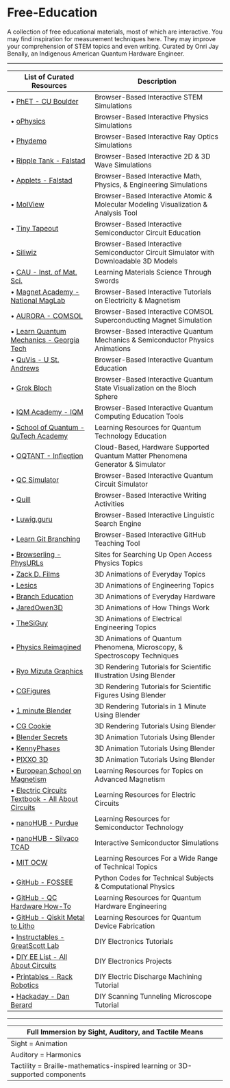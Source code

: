 # Free-Education



A collection of free educational materials, most of which are interactive. You may find inspiration for measurement techniques here. They may improve your comprehension of STEM topics and even writing. Curated by Onri Jay Benally, an Indigenous American Quantum Hardware Engineer.
_____________________________________________________________________________________________________________________________________________________________________________

| List of Curated Resources | Description |
|---------------------------|-----------------------------------------------------------------------------------------|
| • [PhET - CU Boulder](https://phet.colorado.edu/en/simulations/browse) | Browser-Based Interactive STEM Simulations |
| • [oPhysics](https://ophysics.com/w12.html) | Browser-Based Interactive Physics Simulations |
| • [Phydemo](https://phydemo.app/ray-optics) | Browser-Based Interactive Ray Optics Simulations |
| • [Ripple Tank - Falstad](https://www.falstad.com/ripple/Ripple.html) | Browser-Based Interactive 2D & 3D Wave Simulations |
| • [Applets - Falstad](https://www.falstad.com/mathphysics.html) | Browser-Based Interactive Math, Physics, & Engineering Simulations |
| • [MolView](https://molview.org)| Browser-Based Interactive Atomic & Molecular Modeling Visualization & Analysis Tool |
| • [Tiny Tapeout](https://tinytapeout.com/siliwiz/introduction) | Browser-Based Interactive Semiconductor Circuit Education |
| • [Siliwiz](https://siliwiz.pages.dev) | Browser-Based Interactive Semiconductor Circuit Simulator with Downloadable 3D Models |
| • [CAU - Inst. of Mat. Sci.](https://www.tf.uni-kiel.de/matwis/amat/iss/index.html) | Learning Materials Science Through Swords |
| • [Magnet Academy - National MagLab](https://nationalmaglab.org/magnet-academy/watch-play/interactive-tutorials) | Browser-Based Interactive Tutorials on Electricity & Magnetism |
| • [AURORA - COMSOL](https://aurora.epfl.ch/app-lib) | Browser-Based Interactive COMSOL Superconducting Magnet Simulation |
| • [Learn Quantum Mechanics - Georgia Tech](https://learnqm.gatech.edu/Semiconductor-Physics-Visualization/index.html) | Browser-Based Interactive Quantum Mechanics & Semiconductor Physics Animations |
| • [QuVis - U St. Andrews](https://www.st-andrews.ac.uk/physics/quvis) | Browser-Based Interactive Quantum Education |
| • [Grok Bloch](https://javafxpert.github.io/grok-bloch) | Browser-Based Interactive Quantum State Visualization on the Bloch Sphere |
| • [IQM Academy - IQM](https://www.iqmacademy.com/play)| Browser-Based Interactive Quantum Computing Education Tools |
| • [School of Quantum - QuTech Academy](https://www.qutube.nl) | Learning Resources for Quantum Technology Education |
| • [OQTANT - Infleqtion](https://oqtant.infleqtion.com) | Cloud-Based, Hardware Supported Quantum Matter Phenomena Generator & Simulator |
| • [QC Simulator](https://qcsimulator.github.io) | Browser-Based Interactive Quantum Circuit Simulator |
| • [Quill](https://www.quill.org) | Browser-Based Interactive Writing Activities |
| • [Luwig.guru](https://ludwig.guru) | Browser-Based Interactive Linguistic Search Engine |
| • [Learn Git Branching](https://learngitbranching.js.org) | Browser-Based Interactive GitHub Teaching Tool |
| • [Browserling - PhysURLs](https://physurls.com) | Sites for Searching Up Open Access Physics Topics |
| • [Zack D. Films](https://www.youtube.com/@zackdfilms/shorts)| 3D Animations of Everyday Topics |
| • [Lesics](https://www.youtube.com/@Lesics/playlists) | 3D Animations of Engineering Topics |
| • [Branch Education](https://www.youtube.com/@BranchEducation/playlists) | 3D Animations of Everyday Hardware |
| • [JaredOwen3D](https://www.youtube.com/@JaredOwen/playlists) | 3D Animations of How Things Work |
| • [TheSiGuy](https://www.youtube.com/@TheSiGuyEN/playlists) | 3D Animations of Electrical Engineering Topics |
| • [Physics Reimagined](https://toutestquantique.fr/en) | 3D Animations of Quantum Phenomena, Microscopy, & Spectroscopy Techniques |
| • [Ryo Mizuta Graphics](https://youtube.com/playlist?list=PLDEMMuOUBj1ZPNZV_SIfvPWcCubXM1Biq&si=vvsFk0cM80d3cajC)| 3D Rendering Tutorials for Scientific Illustration Using Blender |
| • [CGFigures](https://www.youtube.com/@CGFigures/playlists)| 3D Rendering Tutorials for Scientific Figures Using Blender |
| • [1 minute Blender](https://youtube.com/playlist?list=PLFmCO7KRkJbCtKIHG33didkEZdYIjVRy9&si=SdrL3UahNIgLyQ_D)| 3D Rendering Tutorials in 1 Minute Using Blender |
| • [CG Cookie](https://youtube.com/playlist?list=PL3GeP3YLZn5hNd8eLSC64RX3Cr2I9xu8o&si=EhdbeEkkkgBUhqeC)| 3D Rendering Tutorials Using Blender |
| • [Blender Secrets](https://www.youtube.com/@BlenderSecrets/playlists) | 3D Animation Tutorials Using Blender |
| • [KennyPhases](https://youtube.com/playlist?list=PLeT-XEXZURqMDgk-Zv8xBASoTgI6aMZ3k&si=Rmoa70kj7huolcVg)| 3D Animation Tutorials Using Blender |
| • [PIXXO 3D](https://www.youtube.com/@PIXXO3D/playlists)| 3D Animation Tutorials Using Blender |
| • [European School on Magnetism](https://magnetism.eu/esm/repository-topics.html) | Learning Resources for Topics on Advanced Magnetism |
| • [Electric Circuits Textbook - All About Circuits](https://www.allaboutcircuits.com/textbook/) | Learning Resources for Electric Circuits |
| • [nanoHUB - Purdue](https://nanohub.org/groups/semiconductoreducation) | Learning Resources for Semiconductor Technology |
| • [nanoHUB - Silvaco TCAD](https://nanohub.org/resources/silvacotcad) | Interactive Semiconductor Simulations |
| • [MIT OCW](https://ocw.mit.edu/search) | Learning Resources For a Wide Range of Technical Topics |
| • [GitHub - FOSSEE](https://github.com/FOSSEE/Python-Textbook-Companions) | Python Codes for Technical Subjects & Computational Physics |
| • [GitHub - QC Hardware How-To](https://github.com/OJB-Quantum/QC-Hardware-How-To) | Learning Resources for Quantum Hardware Engineering |
| • [GitHub - Qiskit Metal to Litho](https://github.com/OJB-Quantum/Qiskit-Metal-to-Litho) | Learning Resources for Quantum Device Fabrication |
| • [Instructables - GreatScott Lab](https://www.instructables.com/member/GreatScottLab/instructables) | DIY Electronics Tutorials |
| • [DIY EE List - All About Circuits](https://www.allaboutcircuits.com/textbook/experiments/) | DIY Electronics Projects |
| • [Printables - Rack Robotics](https://www.printables.com/model/411400-ender-3-to-edm-machine-conversion) | DIY Electric Discharge Machining Tutorial |
| • [Hackaday - Dan Berard](https://hackaday.io/project/4986-scanning-tunneling-microscope) | DIY Scanning Tunneling Microscope Tutorial |
________________________________________________________________________________________________________________________________________________
| Full Immersion by Sight, Auditory, and Tactile Means |
|-|
| Sight = Animation |
| Auditory = Harmonics |
| Tactility = Braille-mathematics-inspired learning or 3D-supported components |
